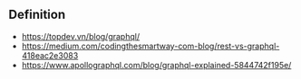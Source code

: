 ## Definition
- https://topdev.vn/blog/graphql/
- https://medium.com/codingthesmartway-com-blog/rest-vs-graphql-418eac2e3083
- https://www.apollographql.com/blog/graphql-explained-5844742f195e/